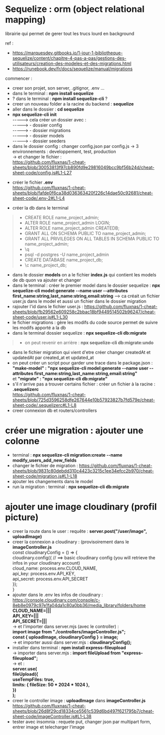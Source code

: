 # Sequelize : orm (object relational mapping) 

librairie qui permet de gerer tout les trucs lourd en background

ref : 
- https://marquesdev.gitbooks.io/1-jour-1-bibliotheque-sequelize/content/chapitre-4-pas-a-pas/gestions-des-utilisateurs/creation-des-modeles-et-des-migrations.html    
- https://runebook.dev/fr/docs/sequelize/manual/migrations    

commencer : 
- creer son projet, son server, .gitignor, .env ...   
- dans le terminal : **npm install sequelize**   
- ? dans le terminal : **npm install sequelize-cli** ?   
- creer un nouveau folder a la racine du backend : **sequelize**   
- aller dans le dossier : **cd sequelize**    
- **npx sequelize-cli init**    
-----> cela créer un dossier avec :   
-----> - dossier config   
-----> - dossier migrations   
-----> - dossier models   
-----> - dossier seeders   
- dans le dossier config : changer config.json par config.js
-> 3 environnements : developpement, test, production  
-> et changer le fichier :   
https://github.com/fluxnas/1-cheat-sheets/blob/30053813f97cb890fd9e29816049bcc9bf56b24d/cheat-sheet-code/config.js#L1-L27
+ créer le fichier **.env**  
https://github.com/fluxnas/1-cheat-sheets/blob/fafde0f6ca38d036363420f226c14dae50c92681/cheat-sheet-code/.env-2#L1-L4
- créer la db dans le terminal 
> - CREATE ROLE name_project_admin;
> - ALTER ROLE name_project_admin LOGIN;
> - ALTER ROLE name_project_admin CREATEDB;
> - GRANT ALL ON SCHEMA PUBLIC TO name_project_admin;
> - GRANT ALL PRIVILEGES ON ALL TABLES IN SCHEMA PUBLIC TO name_project_admin;
> - \q
> - psql -d postgres -U name_project_admin
> - CREATE DATABASE name_project_db;
> - \c name_project_db;

- dans le dossier **models** on a le fichier **index.js** qui contient les models de db quon va ajouter et changer  
- dans le terminal : créer le premier model dans le dossier sequelize : **npx sequelize-cli model:generate --name user --attributes first_name:string,last_name:string,email:string**
--> ca créait un fichier user.js dans le model et aussi un fichier dans le dossier migration
- rajouter l'id dans le fichier user.js : 
https://github.com/fluxnas/1-cheat-sheets/blob/fb29562e609258c2bbac18bf9449514502b96247/cheat-sheet-code/user.js#L1-L30
- le fichier migrations : gère les modifs du code source permet de suivre les modifs apporté a la db
- dans le terminal dossier sequelize : **npx sequelize-cli db:migrate**
> - on peut revenir en arrière : **npx sequelize-cli db:migrate:undo**
-  dans le fichier migration qui vient d'etre créer changer createdAt et updatedAt par created_at et updated_at
- on peut créer un script pour garder une trace dans le package.json :    
**"make-model" : "npx sequelize-cli model:generate --name user --attributes first_name:string,last_name:string,email:string"**    
et **"migrate" : "npx sequelize-cli db:migrate"**
- s'il n'arrive pas a trouver certains fichier : créer un fichier à la racine : **.sequelizerc**   
https://github.com/fluxnas/1-cheat-sheets/blob/725d3596258dfe267644e10b57923827b7fd579e/cheat-sheet-code/.sequelizerc#L1-L8
- creer connexion db et routers/controllers


# créer une migration : ajouter une colonne
- terminal : **npx sequelize-cli migration:create --name modify_users_add_new_fields**
- changer le fichier de migration : 
https://github.com/fluxnas/1-cheat-sheets/blob/9831c80debdd310c4423c3215c1ee34efcc2b970/cheat-sheet-code/migration.js#L1-L18
- ajouter les changements dans le model 
- run la migration : terminal : **npx sequelize-cli db:migrate**



# ajouter une image cloudinary (profil picture)
- creer la route dans le user : requête : **server.post("/user/image", uploadImage)**   
- creer la connexion a cloudinary : (provisoirement dans le **imageController.js**   
const cloudinaryConfig = () => {     
  cloudinary.config({    // ==> basic cloudinary config (you will retrieve the infos in your cloudinary account)   
  cloud_name: process.env.CLOUD_NAME,    
  api_key: process.env.API_KEY,  
  api_secret: process.env.API_SECRET   
});   
}   
- ajouter dans le .env les infos de cloudinary : https://console.cloudinary.com/console/c-8eb8e0979c97e1fa04da1c80a0bb36/media_library/folders/home   
**CLOUD_NAME=|||    
API_KEY=|||  
API_SECRET=|||**   
-> et l'importer dans server.mjs (avec le controller) :    
**import image from "./controllers/imageController.js";   
const { uploadImage, cloudinaryConfig } = image;**   
-> et importer aussi dans server.mjs : **cloudinaryConfig();**    
- installer dans terminal : **npm install express-fileupload**  
-> importer dans server.mjs : **import fileUpload from "express-fileupload";**     
-> et :    
**server.use(     
  fileUpload({   
    useTempFiles: true,   
    limits: { fileSize: 50 * 2024 * 1024 },   
  })   
);**   
- creer le controller image : **uploadImage** dans **imageController.js**   
https://github.com/fluxnas/1-cheat-sheets/blob/26d8f29cd18334ce5561c539d6bd497f621795b7/cheat-sheet-code/imageController.js#L1-L38
- tester avec insomnia : requete put, changer json par multipart form, entrer image et telecharger l'image
